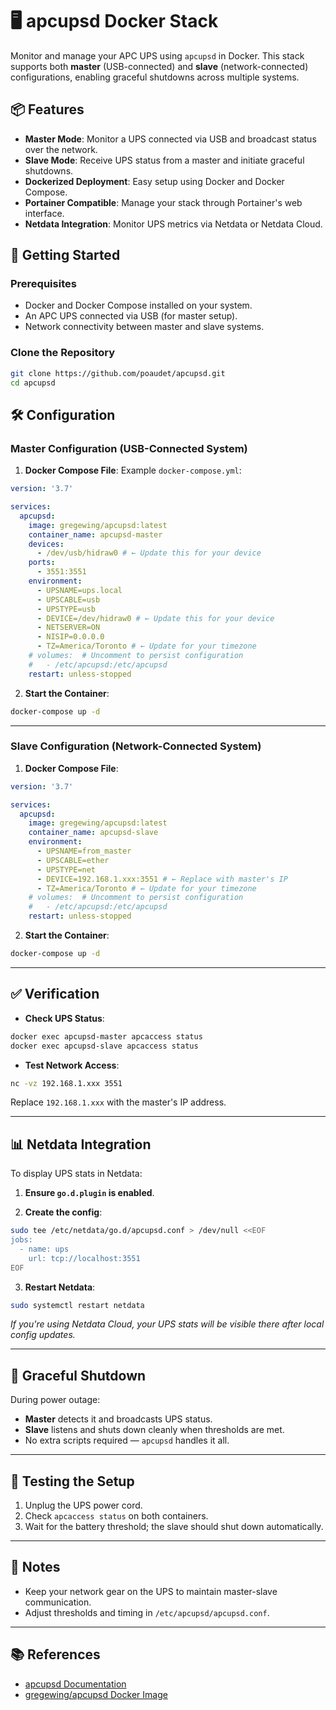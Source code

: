 # 🖥️ apcupsd Docker Stack

Monitor and manage your APC UPS using `apcupsd` in Docker. This stack supports both **master** (USB-connected) and **slave** (network-connected) configurations, enabling graceful shutdowns across multiple systems.

## 📦 Features

* **Master Mode**: Monitor a UPS connected via USB and broadcast status over the network.
* **Slave Mode**: Receive UPS status from a master and initiate graceful shutdowns.
* **Dockerized Deployment**: Easy setup using Docker and Docker Compose.
* **Portainer Compatible**: Manage your stack through Portainer's web interface.
* **Netdata Integration**: Monitor UPS metrics via Netdata or Netdata Cloud.

## 🚀 Getting Started

### Prerequisites

* Docker and Docker Compose installed on your system.
* An APC UPS connected via USB (for master setup).
* Network connectivity between master and slave systems.

### Clone the Repository

```bash
git clone https://github.com/poaudet/apcupsd.git
cd apcupsd
````

## 🛠️ Configuration

### Master Configuration (USB-Connected System)

1. **Docker Compose File**: Example `docker-compose.yml`:

```yaml
version: '3.7'

services:
  apcupsd:
    image: gregewing/apcupsd:latest
    container_name: apcupsd-master
    devices:
      - /dev/usb/hidraw0 # ← Update this for your device
    ports:
      - 3551:3551
    environment:
      - UPSNAME=ups.local
      - UPSCABLE=usb
      - UPSTYPE=usb
      - DEVICE=/dev/hidraw0 # ← Update this for your device
      - NETSERVER=ON
      - NISIP=0.0.0.0
      - TZ=America/Toronto # ← Update for your timezone
    # volumes:  # Uncomment to persist configuration
    #   - /etc/apcupsd:/etc/apcupsd
    restart: unless-stopped
```

2. **Start the Container**:

```bash
docker-compose up -d
```

---

### Slave Configuration (Network-Connected System)

1. **Docker Compose File**:

```yaml
version: '3.7'

services:
  apcupsd:
    image: gregewing/apcupsd:latest
    container_name: apcupsd-slave
    environment:
      - UPSNAME=from_master
      - UPSCABLE=ether
      - UPSTYPE=net
      - DEVICE=192.168.1.xxx:3551 # ← Replace with master's IP
      - TZ=America/Toronto # ← Update for your timezone
    # volumes:  # Uncomment to persist configuration
    #   - /etc/apcupsd:/etc/apcupsd
    restart: unless-stopped
```

2. **Start the Container**:

```bash
docker-compose up -d
```

---

## ✅ Verification

* **Check UPS Status**:

```bash
docker exec apcupsd-master apcaccess status
docker exec apcupsd-slave apcaccess status
```

* **Test Network Access**:

```bash
nc -vz 192.168.1.xxx 3551
```

Replace `192.168.1.xxx` with the master's IP address.

---

## 📊 Netdata Integration

To display UPS stats in Netdata:

1. **Ensure `go.d.plugin` is enabled**.

2. **Create the config**:

```bash
sudo tee /etc/netdata/go.d/apcupsd.conf > /dev/null <<EOF
jobs:
  - name: ups
    url: tcp://localhost:3551
EOF
```

3. **Restart Netdata**:

```bash
sudo systemctl restart netdata
```

*If you're using Netdata Cloud, your UPS stats will be visible there after local config updates.*

---

## 🔄 Graceful Shutdown

During power outage:

* **Master** detects it and broadcasts UPS status.
* **Slave** listens and shuts down cleanly when thresholds are met.
* No extra scripts required — `apcupsd` handles it all.

---

## 🧪 Testing the Setup

1. Unplug the UPS power cord.
2. Check `apcaccess status` on both containers.
3. Wait for the battery threshold; the slave should shut down automatically.

---

## 📝 Notes

* Keep your network gear on the UPS to maintain master-slave communication.
* Adjust thresholds and timing in `/etc/apcupsd/apcupsd.conf`.

---

## 📚 References

* [apcupsd Documentation](http://www.apcupsd.org/manual/manual.html)
* [gregewing/apcupsd Docker Image](https://hub.docker.com/r/gregewing/apcupsd)
